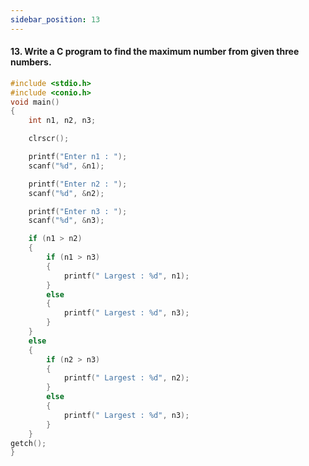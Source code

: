 ```yaml
---
sidebar_position: 13
---
```


#### 13. Write a C program to find the maximum number from given three numbers.

```c
#include <stdio.h>
#include <conio.h>
void main()
{
    int n1, n2, n3;

    clrscr();

    printf("Enter n1 : ");
    scanf("%d", &n1);

    printf("Enter n2 : ");
    scanf("%d", &n2);

    printf("Enter n3 : ");
    scanf("%d", &n3);

    if (n1 > n2)
    {
        if (n1 > n3)
        {
            printf(" Largest : %d", n1);
        }
        else
        {
            printf(" Largest : %d", n3);
        }
    }
    else
    {
        if (n2 > n3)
        {
            printf(" Largest : %d", n2);
        }
        else
        {
            printf(" Largest : %d", n3);
        }
    }
getch();
}
```

<!--
### Output

![d](outputs\Practical-10.c.jpg)
 -->
